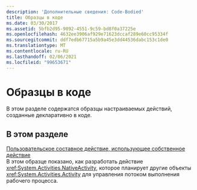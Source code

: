 ```yaml
---
description: 'Дополнительные сведения: Code-Bodied'
title: Образцы в коде
ms.date: 03/30/2017
ms.assetid: 5bfb2d95-9092-4551-9c59-bd8f0a37225e
ms.openlocfilehash: 4632ee3906af929e71623dccaf289e60cc95334f
ms.sourcegitcommit: ddf7edb67715a5b9a45e3dd44536dabc153c1de0
ms.translationtype: MT
ms.contentlocale: ru-RU
ms.lasthandoff: 02/06/2021
ms.locfileid: "99653671"
---
```

# <a name="code-bodied"></a>Образцы в коде

В этом разделе содержатся образцы настраиваемых действий, созданные декларативно в коде.  
  
## <a name="in-this-section"></a>В этом разделе
  
 [Пользовательское составное действие, использующее собственное действие](custom-composite-using-native-activity.md)  
 В этом образце показано, как разработать действие <xref:System.Activities.NativeActivity>, которое планирует другие объекты <xref:System.Activities.Activity> для управления потоком выполнения рабочего процесса.
